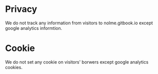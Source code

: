 # Privacy 

We do not track any information from visitors to nolme.gitbook.io except google analytics 
informtion. 

# Cookie 

We do not set any cookie on visitors' borwers except google analytics cookies.